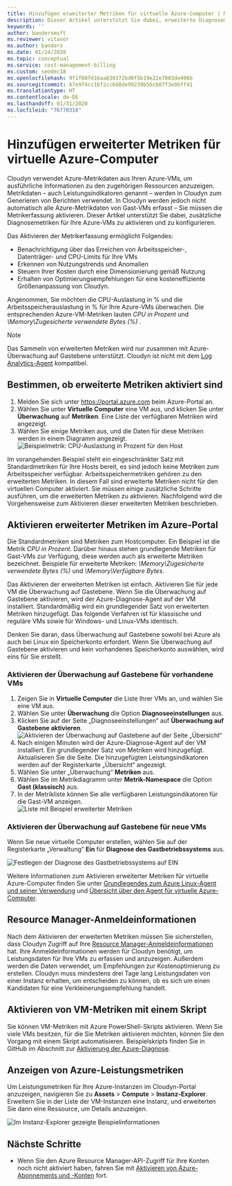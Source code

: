 ```yaml
---
title: Hinzufügen erweiterter Metriken für virtuelle Azure-Computer | Microsoft-Dokumentation
description: Dieser Artikel unterstützt Sie dabei, erweiterte Diagnosemetriken für Ihre Azure-VMs zu aktivieren und zu konfigurieren.
keywords: ''
author: bandersmsft
ms.reviewer: vitavor
ms.author: banders
ms.date: 01/24/2020
ms.topic: conceptual
ms.service: cost-management-billing
ms.custom: seodec18
ms.openlocfilehash: 9f1f60fd16aa830372bd0f5b19e22e7003de496b
ms.sourcegitcommit: 67e9f4cc16f2cc6d8de99239b56cb87f3e9bff41
ms.translationtype: HT
ms.contentlocale: de-DE
ms.lasthandoff: 01/31/2020
ms.locfileid: "76770318"
---
```

# <a name="add-extended-metrics-for-azure-virtual-machines"></a>Hinzufügen erweiterter Metriken für virtuelle Azure-Computer

Cloudyn verwendet Azure-Metrikdaten aus Ihren Azure-VMs, um ausführliche Informationen zu den zugehörigen Ressourcen anzuzeigen. Metrikdaten – auch Leistungsindikatoren genannt – werden in Cloudyn zum Generieren von Berichten verwendet. In Cloudyn werden jedoch nicht automatisch alle Azure-Metrikdaten von Gast-VMs erfasst – Sie müssen die Metrikerfassung aktivieren. Dieser Artikel unterstützt Sie dabei, zusätzliche Diagnosemetriken für Ihre Azure-VMs zu aktivieren und zu konfigurieren.

Das Aktivieren der Metrikerfassung ermöglicht Folgendes:

- Benachrichtigung über das Erreichen von Arbeitsspeicher-, Datenträger- und CPU-Limits für Ihre VMs
- Erkennen von Nutzungstrends und Anomalien
- Steuern Ihrer Kosten durch eine Dimensionierung gemäß Nutzung
- Erhalten von Optimierungsempfehlungen für eine kosteneffiziente Größenanpassung von Cloudyn.

Angenommen, Sie möchten die CPU-Auslastung in % und die Arbeitsspeicherauslastung in % für Ihre Azure-VMs überwachen. Die entsprechenden Azure-VM-Metriken lauten _CPU in Prozent_ und _\Memory\Zugesicherte verwendete Bytes (\%)_ .

> [!NOTE]
> Das Sammeln von erweiterten Metriken wird nur zusammen mit Azure-Überwachung auf Gastebene unterstützt. Cloudyn ist nicht mit dem [Log Analytics-Agent](../../azure-monitor/platform/agents-overview.md) kompatibel. 

## <a name="determine-whether-extended-metrics-are-enabled"></a>Bestimmen, ob erweiterte Metriken aktiviert sind

1. Melden Sie sich unter https://portal.azure.com beim Azure-Portal an.
2. Wählen Sie unter **Virtuelle Computer** eine VM aus, und klicken Sie unter **Überwachung** auf **Metriken**. Eine Liste der verfügbaren Metriken wird angezeigt.
3. Wählen Sie einige Metriken aus, und die Daten für diese Metriken werden in einem Diagramm angezeigt.  
    ![Beispielmetrik: CPU-Auslastung in Prozent für den Host](./media/azure-vm-extended-metrics/metric01.png)

Im vorangehenden Beispiel steht ein eingeschränkter Satz mit Standardmetriken für Ihre Hosts bereit, es sind jedoch keine Metriken zum Arbeitsspeicher verfügbar. Arbeitsspeichermetriken gehören zu den erweiterten Metriken. In diesem Fall sind erweiterte Metriken nicht für den virtuellen Computer aktiviert. Sie müssen einige zusätzliche Schritte ausführen, um die erweiterten Metriken zu aktivieren. Nachfolgend wird die Vorgehensweise zum Aktivieren dieser erweiterten Metriken beschrieben.

## <a name="enable-extended-metrics-in-the-azure-portal"></a>Aktivieren erweiterter Metriken im Azure-Portal

Die Standardmetriken sind Metriken zum Hostcomputer. Ein Beispiel ist die Metrik _CPU in Prozent_. Darüber hinaus stehen grundlegende Metriken für Gast-VMs zur Verfügung, diese werden auch als erweiterte Metriken bezeichnet. Beispiele für erweiterte Metriken: _\Memory\Zugesicherte verwendete Bytes (\%)_ und _\Memory\Verfügbare Bytes_.

Das Aktivieren der erweiterten Metriken ist einfach. Aktivieren Sie für jede VM die Überwachung auf Gastebene. Wenn Sie die Überwachung auf Gastebene aktivieren, wird der Azure-Diagnose-Agent auf der VM installiert. Standardmäßig wird ein grundlegender Satz von erweiterten Metriken hinzugefügt. Das folgende Verfahren ist für klassische und reguläre VMs sowie für Windows- und Linux-VMs identisch.

Denken Sie daran, dass Überwachung auf Gastebene sowohl bei Azure als auch bei Linux ein Speicherkonto erfordert. Wenn Sie Überwachung auf Gastebene aktivieren und kein vorhandenes Speicherkonto auswählen, wird eins für Sie erstellt.

### <a name="enable-guest-level-monitoring-on-existing-vms"></a>Aktivieren der Überwachung auf Gastebene für vorhandene VMs

1. Zeigen Sie in **Virtuelle Computer** die Liste Ihrer VMs an, und wählen Sie eine VM aus.
2. Wählen Sie unter **Überwachung** die Option **Diagnoseeinstellungen** aus.
3. Klicken Sie auf der Seite „Diagnoseeinstellungen“ auf **Überwachung auf Gastebene aktivieren**.  
    ![Aktivieren der Überwachung auf Gastebene auf der Seite „Übersicht“](./media/azure-vm-extended-metrics/enable-guest-monitoring.png)
4. Nach einigen Minuten wird der Azure-Diagnose-Agent auf der VM installiert. Ein grundlegender Satz von Metriken wird hinzugefügt. Aktualisieren Sie die Seite. Die hinzugefügten Leistungsindikatoren werden auf der Registerkarte „Übersicht“ angezeigt.
5. Wählen Sie unter „Überwachung“ **Metriken** aus.
6. Wählen Sie im Metrikdiagramm unter **Metrik-Namespace** die Option **Gast (klassisch)** aus.
7. In der Metrikliste können Sie alle verfügbaren Leistungsindikatoren für die Gast-VM anzeigen.  
    ![Liste mit Beispiel erweiterter Metriken](./media/azure-vm-extended-metrics/extended-metrics.png)

### <a name="enable-guest-level-monitoring-on-new-vms"></a>Aktivieren der Überwachung auf Gastebene für neue VMs

Wenn Sie neue virtuelle Computer erstellen, wählen Sie auf der Registerkarte „Verwaltung“ **Ein** für **Diagnose des Gastbetriebssystems** aus.

![Festlegen der Diagnose des Gastbetriebssystems auf EIN](./media/azure-vm-extended-metrics/new-enable-diag.png)

Weitere Informationen zum Aktivieren erweiterter Metriken für virtuelle Azure-Computer finden Sie unter [Grundlegendes zum Azure Linux-Agent und seiner Verwendung](../../virtual-machines/extensions/agent-linux.md) und [Übersicht über den Agent für virtuelle Azure-Computer](../../virtual-machines/extensions/agent-windows.md).

## <a name="resource-manager-credentials"></a>Resource Manager-Anmeldeinformationen

Nach dem Aktivieren der erweiterten Metriken müssen Sie sicherstellen, dass Cloudyn Zugriff auf Ihre [Resource Manager-Anmeldeinformationen](../../cost-management/activate-subs-accounts.md) hat. Ihre Anmeldeinformationen werden für Cloudyn benötigt, um Leistungsdaten für Ihre VMs zu erfassen und anzuzeigen. Außerdem werden die Daten verwendet, um Empfehlungen zur Kostenoptimierung zu erstellen. Cloudyn muss mindestens drei Tage lang Leistungsdaten von einer Instanz erhalten, um entscheiden zu können, ob es sich um einen Kandidaten für eine Verkleinerungsempfehlung handelt.

## <a name="enable-vm-metrics-with-a-script"></a>Aktivieren von VM-Metriken mit einem Skript

Sie können VM-Metriken mit Azure PowerShell-Skripts aktivieren. Wenn Sie viele VMs besitzen, für die Sie Metriken aktivieren möchten, können Sie den Vorgang mit einem Skript automatisieren. Beispielskripts finden Sie in GitHub im Abschnitt zur [Aktivierung der Azure-Diagnose](https://github.com/Cloudyn/azure-enable-diagnostics).

## <a name="view-azure-performance-metrics"></a>Anzeigen von Azure-Leistungsmetriken

Um Leistungsmetriken für Ihre Azure-Instanzen im Cloudyn-Portal anzuzeigen, navigieren Sie zu **Assets** > **Compute** > **Instanz-Explorer**. Erweitern Sie in der Liste der VM-Instanzen eine Instanz, und erweiterten Sie dann eine Ressource, um Details anzuzeigen.

![Im Instanz-Explorer gezeigte Beispielinformationen](./media/azure-vm-extended-metrics/instance-explorer.png)

## <a name="next-steps"></a>Nächste Schritte

- Wenn Sie den Azure Resource Manager-API-Zugriff für Ihre Konten noch nicht aktiviert haben, fahren Sie mit [Aktivieren von Azure-Abonnements und -Konten](../../cost-management/activate-subs-accounts.md) fort.
